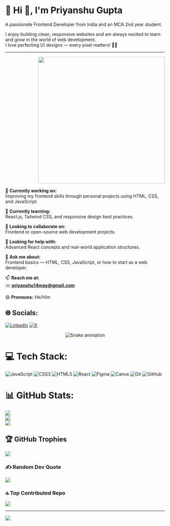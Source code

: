 # 💫 Hi 👋, I'm Priyanshu Gupta  
A passionate Frontend Developer from India and an MCA 2nd year student.

I enjoy building clean, responsive websites and am always excited to learn and grow in the world of web development.  
I love perfecting UI designs — every pixel matters! 🎯✨

---
<div style="overflow: hidden;">
  <img src="https://github.com/user-attachments/assets/1c512861-cbf0-4619-91f3-c7f47bc359cb" width="400" align="right" style="margin-left: 20px;" />
</div>

🔭 **Currently working on:**  
Improving my frontend skills through personal projects using HTML, CSS, and JavaScript.

🌱 **Currently learning:**  
React.js, Tailwind CSS, and responsive design best practices.

👯 **Looking to collaborate on:**  
Frontend or open-source web development projects.

🤝 **Looking for help with:**  
Advanced React concepts and real-world application structures.

💬 **Ask me about:**  
Frontend basics — HTML, CSS, JavaScript, or how to start as a web developer.

📫 **Reach me at:**  
✉️ **priyanshu14may@gmail.com**

😄 **Pronouns:** He/Him



## 🌐 Socials:
[![LinkedIn](https://img.shields.io/badge/LinkedIn-%230077B5.svg?logo=linkedin&logoColor=white)](https://linkedin.com/in/priyanshu-frontend-visionary) [![X](https://img.shields.io/badge/X-black.svg?logo=X&logoColor=white)](https://x.com/@TechByteCodeX) 

<!-- Snake Game Repo View -->

<div align="center">
  <img src="https://profile-readme-generator.com/assets/snake.svg" alt="Snake animation" />
</div>

# 💻 Tech Stack:
![JavaScript](https://img.shields.io/badge/javascript-%23323330.svg?style=for-the-badge&logo=javascript&logoColor=%23F7DF1E) ![CSS3](https://img.shields.io/badge/css3-%231572B6.svg?style=for-the-badge&logo=css3&logoColor=white) ![HTML5](https://img.shields.io/badge/html5-%23E34F26.svg?style=for-the-badge&logo=html5&logoColor=white) ![React](https://img.shields.io/badge/react-%2320232a.svg?style=for-the-badge&logo=react&logoColor=%2361DAFB) ![Figma](https://img.shields.io/badge/figma-%23F24E1E.svg?style=for-the-badge&logo=figma&logoColor=white) ![Canva](https://img.shields.io/badge/Canva-%2300C4CC.svg?style=for-the-badge&logo=Canva&logoColor=white) ![Git](https://img.shields.io/badge/git-%23F05033.svg?style=for-the-badge&logo=git&logoColor=white) ![GitHub](https://img.shields.io/badge/github-%23121011.svg?style=for-the-badge&logo=github&logoColor=white)
# 📊 GitHub Stats:
![](https://github-readme-stats.vercel.app/api?username=BitWebCode&theme=merko&hide_border=false&include_all_commits=false&count_private=false)<br/>
![](https://nirzak-streak-stats.vercel.app/?user=BitWebCode&theme=merko&hide_border=false)<br/>
![](https://github-readme-stats.vercel.app/api/top-langs/?username=BitWebCode&theme=merko&hide_border=false&include_all_commits=false&count_private=false&layout=compact)

## 🏆 GitHub Trophies
![](https://github-profile-trophy.vercel.app/?username=BitWebCode&theme=radical&no-frame=false&no-bg=true&margin-w=4)

### ✍️ Random Dev Quote
![](https://quotes-github-readme.vercel.app/api?type=horizontal&theme=radical)

### 🔝 Top Contributed Repo
![](https://github-contributor-stats.vercel.app/api?username=BitWebCode&limit=5&theme=solarized-dark&combine_all_yearly_contributions=true)

---
[![](https://visitcount.itsvg.in/api?id=BitWebCode&icon=0&color=0)](https://visitcount.itsvg.in)

<!-- Proudly created with GPRM ( https://gprm.itsvg.in ) -->

